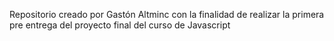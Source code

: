 Repositorio creado por Gastón Altminc con la finalidad de realizar la primera pre entrega del proyecto final del curso de Javascript
